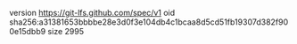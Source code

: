 version https://git-lfs.github.com/spec/v1
oid sha256:a31381653bbbbe28e3d0f3e104db4c1bcaa8d5cd51fb19307d382f900e15dbb9
size 2995

